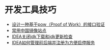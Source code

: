 # 开发工具技巧
- [设计一种基于pow（Proof of Work）的接口验证](./设计一种基于pow的接口验证.md)
- [常用中国镜像站点](./常用中国镜像站点.md)
- [IDEA关闭jdk下载和jdk更新检查](./IDEA关闭jdk下载和jdk更新检查.md)
- [IDEA如何管理前后端并注册为方便启停服务](./IDEA如何管理前后端并注册为方便启停服务.md)
